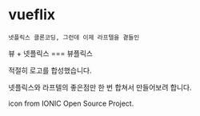 # vueflix

```
넷플릭스 클론코딩, 그런데 이제 라프텔을 곁들인
```
뷰 + 넷플릭스 === 뷰플릭스

적절히 로고를 합성했습니다.

넷플릭스와 라프텔의 좋은점만 한 번 합쳐서 만들어보려 합니다.

icon from IONIC Open Source Project.
